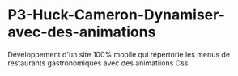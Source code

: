 # P3-Huck-Cameron-Dynamiser-avec-des-animations

Développement d'un site 100% mobile qui répertorie les menus de restaurants gastronomiques avec des animatiions Css. 

